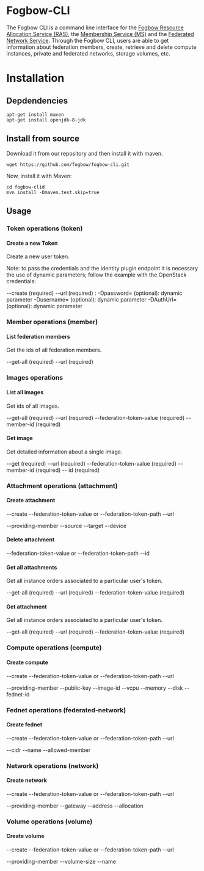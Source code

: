 Fogbow-CLI
==========

The Fogbow CLI is a command line interface for the 
[Fogbow Resource Allocation Service (RAS)](https://github.com/fogbow/resource-allocation-service),
the [Membership Service (MS)](https://github.com/fogbow/membership-service) and the
[Federated Network Service](https://github.com/fogbow/network-federated-service). 
Through the Fogbow CLI, users are able to get information about federation members, create, retrieve
and delete compute instances, private and federated networks, storage volumes, etc.

Installation
==========

## Depdendencies

`apt-get install maven`   
`apt-get install openjdk-8-jdk`

## Install from source

Download it from our repository and then install it with maven.   

`wget https://github.com/fogbow/fogbow-cli.git`

Now, install it with Maven:

`cd fogbow-clid`   
`mvn install -Dmaven.test.skip=true`   

## Usage

### Token operations (token)

#### Create a new Token

Create a new user token.

Note: to pass the credentials and the identity plugin endpoint it is necessary the use of dynamic parameters; follow the example with the OpenStack credentials:

--create (required)
--url (required) : 
-Dpassword= (optional): dynamic parameter
-Dusername= (optional): dynamic parameter
-DAuthUrl= (optional): dynamic parameter


### Member operations (member)

#### List federation members

Get the ids of all federation members.

--get-all (required)
--url (required)


### Images operations

#### List all images

Get ids of all images.

--get-all (required)
--url (required)
--federation-token-value (required)
--member-id (required)

#### Get image

Get detailed information about a single image.

--get (required)
--url (required)
--federation-token-value (required)
--member-id (required)
-- id (required)


### Attachment operations (attachment)

#### Create attachment

--create
--federation-token-value or --federation-token-path
--url

--providing-member
--source
--target
--device

#### Delete attachment

--federation-token-value or --federation-token-path
--id

#### Get all attachments

Get all instance orders associated to a particular user's token.

--get-all (required)
--url (required)
--federation-token-value (required)

#### Get attachment

Get all instance orders associated to a particular user's token.

--get-all (required)
--url (required)
--federation-token-value (required)


### Compute operations (compute)

#### Create compute

--create
--federation-token-value or --federation-token-path
--url

--providing-member
--public-key
--image-id
--vcpu
--memory
--disk
--fednet-id


### Fednet operations (federated-network)

#### Create fednet

--create
--federation-token-value or --federation-token-path
--url

--cidr
--name
--allowed-member


### Network operations (network)

#### Create network

--create
--federation-token-value or --federation-token-path
--url

--providing-member
--gateway
--address
--allocation


### Volume operations (volume)

#### Create volume

--create
--federation-token-value or --federation-token-path
--url

--providing-member
--volume-size
--name
